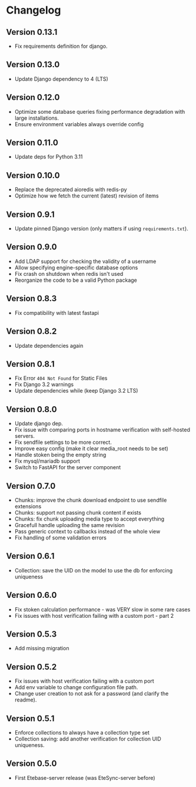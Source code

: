 # Changelog

## Version 0.13.1
- Fix requirements definition for django.

## Version 0.13.0
- Update Django dependency to 4 (LTS)

## Version 0.12.0
- Optimize some database queries fixing performance degradation with large installations.
- Ensure environment variables always override config

## Version 0.11.0
- Update deps for Python 3.11

## Version 0.10.0
- Replace the deprecated aioredis with redis-py
- Optimize how we fetch the current (latest) revision of items

## Version 0.9.1
- Update pinned Django version (only matters if using `requirements.txt`).

## Version 0.9.0
- Add LDAP support for checking the validity of a username
- Allow specifying engine-specific database options
- Fix crash on shutdown when redis isn't used
- Reorganize the code to be a valid Python package

## Version 0.8.3
- Fix compatibility with latest fastapi

## Version 0.8.2
- Update dependencies again

## Version 0.8.1
* Fix Error `404 Not Found` for Static Files
* Fix Django 3.2 warnings
* Update dependencies while (keep Django 3.2 LTS)

## Version 0.8.0
* Update django dep.
* Fix issue with comparing ports in hostname verification with self-hosted servers.
* Fix sendfile settings to be more correct.
* Improve easy config (make it clear media_root needs to be set)
* Handle stoken being the empty string
* Fix mysql/mariadb support
* Switch to FastAPI for the server component

## Version 0.7.0
* Chunks: improve the chunk download endpoint to use sendfile extensions
* Chunks: support not passing chunk content if exists
* Chunks: fix chunk uploading media type to accept everything
* Gracefull handle uploading the same revision
* Pass generic context to callbacks instead of the whole view
* Fix handling of some validation errors

## Version 0.6.1
* Collection: save the UID on the model to use the db for enforcing uniqueness

## Version 0.6.0
* Fix stoken calculation performance - was VERY slow in some rare cases
* Fix issues with host verification failing with a custom port - part 2

## Version 0.5.3
* Add missing migration

## Version 0.5.2
* Fix issues with host verification failing with a custom port
* Add env variable to change configuration file path.
* Change user creation to not ask for a password (and clarify the readme).

## Version 0.5.1
* Enforce collections to always have a collection type set
* Collection saving: add another verification for collection UID uniqueness.

## Version 0.5.0
* First Etebase-server release (was EteSync-server before)
